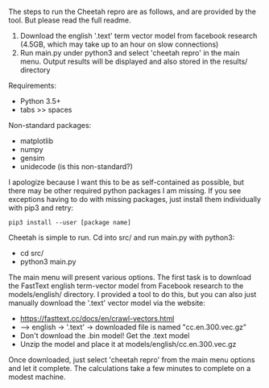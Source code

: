 The steps to run the Cheetah repro are as follows, and are provided by the tool. But please read 
the full readme.
1. Download the english '.text' term vector model from facebook research (4.5GB, which may take up to an hour on slow connections)
2. Run main.py under python3 and select 'cheetah repro' in the main menu. Output results will be displayed and also stored in the results/ directory

Requirements:
* Python 3.5+
* tabs >> spaces

Non-standard packages:
* matplotlib
* numpy
* gensim
* unidecode (is this non-standard?)

I apologize because I want this to be as self-contained as possible, but there may be other required
python packages I am missing. If you see exceptions having to do with missing packages, just install
them individually with pip3 and retry:

	pip3 install --user [package name]

Cheetah is simple to run. Cd into src/ and run main.py with python3:

* cd src/
* python3 main.py

The main menu will present various options.
The first task is to download the FastText english term-vector model from Facebook research to the 
models/english/ directory. I provided a tool to do this, but you can also just manually download 
the '.text' vector model via the website:
* https://fasttext.cc/docs/en/crawl-vectors.html
* --> english -> '.text' -> downloaded file is named "cc.en.300.vec.gz"
* Don't download the .bin model! Get the .text model
* Unzip the model and place it at models/english/cc.en.300.vec.gz

Once downloaded, just select 'cheetah repro' from the main menu options and let it complete. The 
calculations take a few minutes to complete on a modest machine.


